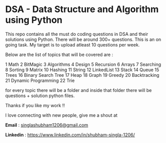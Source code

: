 # DSA - Data Structure and Algorithm using Python

This repo contains all the must do coding questions in DSA and their solutions using Python. There will be around 300+ questions. This is an on going task. My target is to upload atleast 10 questions per week. 

Below are the list of topics that will be covered are :

1	Math
2	BitMagic
3	Algorithms
4	Design
5	Recursion
6	Arrays
7	Searching
8	Sorting
9	Matrix
10	Hashing
11	String
12	LinkedList
13	Stack
14	Queue
15	Trees
16	Binary Search Tree
17	Heap
18	Graph
19	Greedy
20	Backtracking
21	Dynamic Programming
22	Trie

for every topic there will be a folder and inside that folder there will be questions + solution python files.

Thanks if you like my work !!

I love connecting with new people, give me a shout at 

**Email** : singlashubham1206@gmail.com

**Linkedin** : https://www.linkedin.com/in/shubham-singla-1206/

